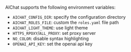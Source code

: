 AIChat supports the following environment variables:

- `AICHAT_CONFIG_DIR`: specify the configuration directory
- `AICHAT_ROLES_FILE`: custom the `roles.yaml` file path
- `AICHAT_LIGHT_THEME`: use light theme
- `HTTPS_RPOXY`/`ALL_PROXY`: set proxy server
- `NO_COLOR`: disable syntax highlighting
- `OPENAI_API_KEY`: set the openai api key